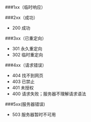﻿###1xx（临时响应）

###2xx（成功）
* 200 成功

###3xx（已重定向）
* 301 永久重定向
* 302 临时重定向

###4xx（请求错误）
* 404 找不到网页
* 403 已禁止
* 401 未授权
* 400 请求失败；服务器不理解请求语法
    
###5xx(服务器错误)
* 503 服务器暂时不可用
